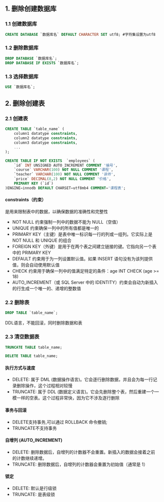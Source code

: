 ## 1. 删除创建数据库
### 1.1 创建数据库
```SQL
CREATE DATABASE `数据库名` DEFAULT CHARACTER SET utf8; #字符集设置为utf8
```
### 1.2 删除数据库
```SQL
DROP DATABASE `数据库名`;
DROP DATABASE IF EXISTS `数据库名`;
```
### 1.3 选择数据库
```SQL
USE `数据库名`;
```
## 2. 删除创建表
### 2.1  创建表
```SQL
CREATE TABLE `table_name` (
    column1 datatype constraints,
    column2 datatype constraints,
    column3 datatype constraints,
    ...
);
```
```SQL
CREATE TABLE IF NOT EXISTS  `employees` (
    `id` INT UNSIGNED AUTO_INCREMENT COMMENT '编号',
    `course` VARCHAR(100) NOT NULL COMMENT '课程',
    `teacher` VARCHAR(100) NOT NULL COMMENT '讲师',
    `price` DECIMAL(8,2) NOT NULL COMMENT '价格',
    PRIMARY KEY (`id`)
)ENGINE=innodb DEFAULT CHARSET=utf8mb4 COMMENT='课程表';
```
#### constraints（约束）
是用来限制表中的数据，以确保数据的准确性和完整性
- NOT NULL 约束强制一列中的数据不能为 NULL（空值）
- UNIQUE 约束确保一列中的所有值都是唯一的
- PRIMARY KEY（主键）是表中唯一标识每一行的列或一组列。它实际上是 NOT NULL 和 UNIQUE 的组合
- FOREIGN KEY（外键）是用于在两个表之间建立链接的键。它指向另一个表中的 PRIMARY KEY
- DEFAULT 约束用于为一列设置默认值。如果 INSERT 语句没有为该列提供值，则会自动使用默认值
- CHECK 约束用于确保一列中的值满足特定的条件：age INT CHECK (age >= 18)
- AUTO_INCREMENT（或 SQL Server 中的 IDENTITY）约束会自动为新插入的行生成一个唯一的、递增的整数值
### 2.2  删除表
```SQL
DROP TABLE `table_name`;
```
DDL语言，不能回滚，同时删除数据和表
### 2.3 清空数据表
```SQL
TRUNCATE TABLE table_name;
```
```SQL
DELETE TABLE table_name;
```
#### 执行方式与速度
- DELETE: 属于 DML (数据操作语言)。它会逐行删除数据，并且会为每一行记录删除操作，这个过程相对较慢
- TRUNCATE: 属于 DDL (数据定义语言)。它会先删除整个表，然后重建一个一模一样的空表。这个过程非常快，因为它不涉及逐行删除<br>
#### 事务与回滚
- DELETE支持事务,可以通过 ROLLBACK 命令撤销;
- TRUNCATE不支持事务
#### 自增列 (AUTO_INCREMENT)
- DELETE: 删除数据后，自增列的计数器不会重置。新插入的数据会接着之前的计数继续递增。
- TRUNCATE: 删除数据后，自增列的计数器会重置为初始值（通常是 1）
#### 锁定
- DELETE: 默认是行级锁
- TRUNCATE: 是表级锁
